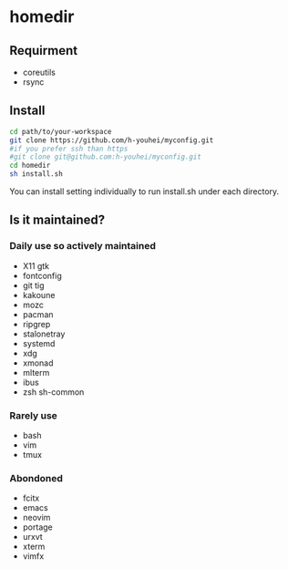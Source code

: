 # homedir

## Requirment
- coreutils
- rsync

## Install
```bash
cd path/to/your-workspace
git clone https://github.com/h-youhei/myconfig.git
#if you prefer ssh than https
#git clone git@github.com:h-youhei/myconfig.git
cd homedir
sh install.sh
```

You can install setting individually to run install.sh under each directory.

## Is it maintained?
### Daily use so actively maintained
- X11 gtk
- fontconfig
- git tig
- kakoune
- mozc
- pacman
- ripgrep
- stalonetray
- systemd
- xdg
- xmonad
- mlterm
- ibus
- zsh sh-common

### Rarely use
- bash
- vim
- tmux

### Abondoned
- fcitx
- emacs
- neovim
- portage
- urxvt
- xterm
- vimfx
